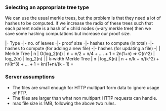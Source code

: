 ### Selecting an appropriate tree type

We can use the usual merkle trees, but the problem is that they need a lot of hashes to be computed. If we increase the radix of these trees such that each parent node is a hash of `n` child nodes (`n`-ary merkle tree) then we save some hashing computations but increase our proof size. 

|- Type -|- no. of leaves -|- proof size -|- hashes to compute (in total) -|- hashes to compute (for adding a new file) -|- hashes (for updating a file) -|
| Merkle Tree | n | O(log_2(n)) | n + n/2 + n/4 + .... + 1 = 2n(1+n) => O(n^2) | log_2(n) | log_2(n) |
| k-width Merkle Tree | n | log_K(n) | n + n/k + n/(k^2) + n/(k^3) + ... + 1 = kn(1+n)/(k - 1) =

### Server assumptions

* The files are small enough for HTTP multipart form data to ignore usage of FTP.
* The files are larger than what non multipart HTTP requests can handle.
* max file size is 1MB, following the above two rules.
